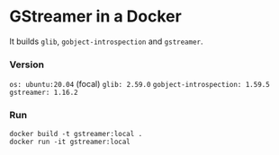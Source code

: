 # GStreamer in a Docker

It builds `glib`, `gobject-introspection` and `gstreamer`.

### Version
`os: ubuntu:20.04` (focal)
`glib: 2.59.0`
`gobject-introspection: 1.59.5`
`gstreamer: 1.16.2`


### Run
```
docker build -t gstreamer:local .
docker run -it gstreamer:local
```
